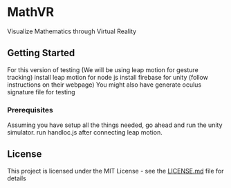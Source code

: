 # MathVR
Visualize Mathematics through Virtual Reality

## Getting Started
For this version of testing (We will be using leap motion for gesture tracking)
install leap motion for node js
install firebase for unity (follow instructions on their webpage)
You might also have generate oculus signature file for testing

### Prerequisites
Assuming you have setup all the things needed, go ahead and run the unity simulator.
run handloc.js after connecting leap motion.

## License

This project is licensed under the MIT License - see the [LICENSE.md](LICENSE.md) file for details